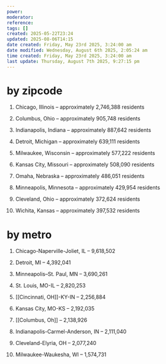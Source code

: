 ```yaml
---
power: 
moderator: 
reference: 
tags: []
created: 2025-05-22T23:24
updated: 2025-08-06T14:15
date created: Friday, May 23rd 2025, 3:24:00 am
date modified: Wednesday, August 6th 2025, 2:05:24 am
time created: Friday, May 23rd 2025, 3:24:00 am
last update: Thursday, August 7th 2025, 9:27:15 pm
---
```

# by zipcode
1. Chicago, Illinois – approximately 2,746,388 residents
    
2. Columbus, Ohio – approximately 905,748 residents
    
3. Indianapolis, Indiana – approximately 887,642 residents
    
4. Detroit, Michigan – approximately 639,111 residents
    
5. Milwaukee, Wisconsin – approximately 577,222 residents
    
6. Kansas City, Missouri – approximately 508,090 residents
    
7. Omaha, Nebraska – approximately 486,051 residents
    
8. Minneapolis, Minnesota – approximately 429,954 residents
    
9. Cleveland, Ohio – approximately 372,624 residents
    
10. Wichita, Kansas – approximately 397,532 residents
# by metro
1. Chicago-Naperville-Joliet, IL – 9,618,502
    
2. Detroit, MI – 4,392,041
    
3. Minneapolis–St. Paul, MN – 3,690,261
    
4. St. Louis, MO-IL – 2,820,253
    
5. [[Cincinnati, OH]]-KY-IN – 2,256,884
    
6. Kansas City, MO-KS – 2,192,035
    
7. [[Columbus, Oh]] – 2,138,926
    
8. Indianapolis-Carmel-Anderson, IN – 2,111,040
    
9. Cleveland-Elyria, OH – 2,077,240
    
10. Milwaukee-Waukesha, WI – 1,574,731